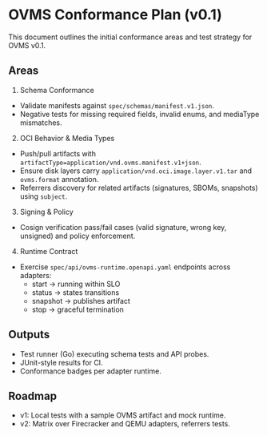 # OVMS Conformance Plan (v0.1)

This document outlines the initial conformance areas and test strategy for OVMS v0.1.

## Areas

1) Schema Conformance
- Validate manifests against `spec/schemas/manifest.v1.json`.
- Negative tests for missing required fields, invalid enums, and mediaType mismatches.

2) OCI Behavior & Media Types
- Push/pull artifacts with `artifactType=application/vnd.ovms.manifest.v1+json`.
- Ensure disk layers carry `application/vnd.oci.image.layer.v1.tar` and `ovms.format` annotation.
- Referrers discovery for related artifacts (signatures, SBOMs, snapshots) using `subject`.

3) Signing & Policy
- Cosign verification pass/fail cases (valid signature, wrong key, unsigned) and policy enforcement.

4) Runtime Contract
- Exercise `spec/api/ovms-runtime.openapi.yaml` endpoints across adapters:
  - start → running within SLO
  - status → states transitions
  - snapshot → publishes artifact
  - stop → graceful termination

## Outputs
- Test runner (Go) executing schema tests and API probes.
- JUnit-style results for CI.
- Conformance badges per adapter runtime.

## Roadmap
- v1: Local tests with a sample OVMS artifact and mock runtime.
- v2: Matrix over Firecracker and QEMU adapters, referrers tests.
